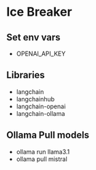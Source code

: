 # Ice Breaker

## Set env vars
- OPENAI_API_KEY

## Libraries
- langchain
- langchainhub
- langchain-openai
- langchain-ollama

## Ollama Pull models
- ollama run llama3.1
- ollama pull mistral
